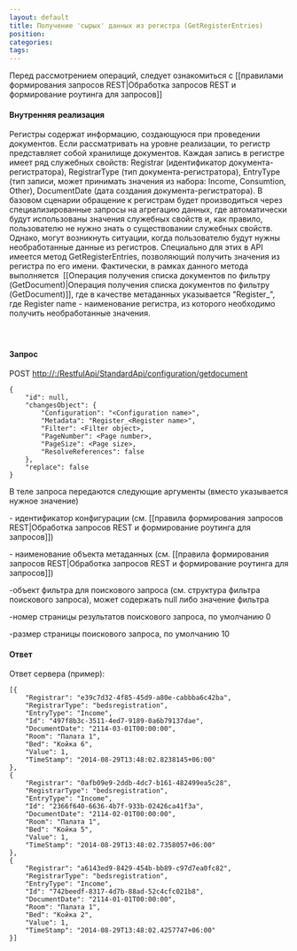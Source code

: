 ```yaml
---
layout: default
title: Получение 'сырых' данных из регистра (GetRegisterEntries)
position: 
categories: 
tags: 
---
```


Перед рассмотрением операций, следует ознакомиться с [[правилами формирования запросов REST|Обработка запросов REST и формирование роутинга для запросов]]

#### Внутренняя реализация

Регистры содержат информацию, создающуюся при проведении документов. Если рассматривать на уровне реализации, то регистр представляет собой хранилище документов. Каждая запись в регистре имеет ряд служебных свойств: Registrar (идентификатор документа-регистратора), RegistrarType (тип документа-регистратора), EntryType (тип записи, может принимать значения из набора: Income, Consumtion, Other), DocumentDate (дата создания документа-регистратора). В базовом сценарии обращение к регистрам будет производиться через специализированные запросы на агрегацию данных, где автоматически будут использованы значения служебных свойств и, как правило, пользователю не нужно знать о существовании служебных свойств. Однако, могут возникнуть ситуации, когда пользователю будут нужны необработанные данные из регистров. Специально для этих в API имеется метод GetRegisterEntries, позволяющий получить значения из регистра по его имени. Фактически, в рамках данного метода выполняется  [[Операция получения списка документов по фильтру (GetDocument)|Операция получения списка документов по фильтру (GetDocument)]], где в качестве метаданных указывается "Register_<Register name>", где Register name - наименование регистра, из которого необходимо получить необработанные значения.

####  

#### Запрос

POST [http://<ServerName>:<PortName>/RestfulApi/StandardApi/configuration/getdocument](http://10.10.1.82:9999/RestfulApi/StandardApi/configuration/getdocument)

```
{
	"id": null,
	"changesObject": {
		"Configuration": "<Configuration name>",
		"Metadata": "Register_<Register name>",
		"Filter": <Filter object>,
		"PageNumber": <Page number>,
		"PageSize": <Page size>,
		"ResolveReferences": false
	},
	"replace": false
}
```

В теле запроса передаются следующие аргументы (вместо <parameter name> указывается нужное значение)

<Configuration name> - идентификатор конфигурации (см. [[правила формирования запросов REST|Обработка запросов REST и формирование роутинга для запросов]])

<Metadata name> - наименование объекта метаданных (см. [[правила формирования запросов REST|Обработка запросов REST и формирование роутинга для запросов]])

<Filter object> -объект фильтра для поискового запроса (см. структура фильтра поискового запроса), может содержать null либо значение фильтра

<Page number> -номер страницы результатов поискового запроса, по умолчанию 0

<Page size> -размер страницы поискового запроса, по умолчанию 10

#### Ответ

Ответ сервера (пример):

```
[{
	"Registrar": "e39c7d32-4f85-45d9-a80e-cabbba6c42ba",
	"RegistrarType": "bedsregistration",
	"EntryType": "Income",
	"Id": "497f8b3c-3511-4ed7-9189-0a6b79137dae",
	"DocumentDate": "2114-03-01T00:00:00",
	"Room": "Палата 1",
	"Bed": "Койка 6",
	"Value": 1,
	"TimeStamp": "2014-08-29T13:48:02.8238145+06:00"
},
{
	"Registrar": "0afb09e9-2ddb-4dc7-b161-482499ea5c28",
	"RegistrarType": "bedsregistration",
	"EntryType": "Income",
	"Id": "2366f640-6636-4b7f-933b-02426ca41f3a",
	"DocumentDate": "2114-02-01T00:00:00",
	"Room": "Палата 1",
	"Bed": "Койка 5",
	"Value": 1,
	"TimeStamp": "2014-08-29T13:48:02.7358057+06:00"
},
{
	"Registrar": "a6143ed9-8429-454b-bb89-c97d7ea0fc82",
	"RegistrarType": "bedsregistration",
	"EntryType": "Income",
	"Id": "742beedf-8317-4d7b-88ad-52c4cfc021b8",
	"DocumentDate": "2114-01-01T00:00:00",
	"Room": "Палата 1",
	"Bed": "Койка 2",
	"Value": 1,
	"TimeStamp": "2014-08-29T13:48:02.4257747+06:00"
}]
```

